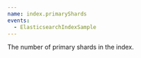 ```yaml
---
name: index.primaryShards
events:
  - ElasticsearchIndexSample
---
```


The number of primary shards in the index.